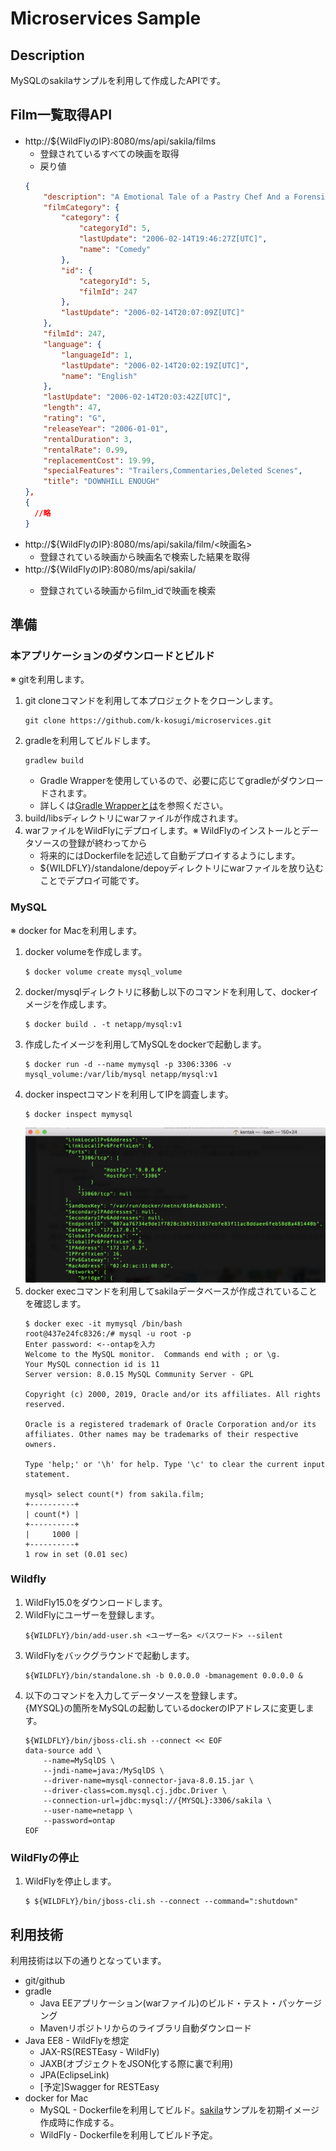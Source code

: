 # Microservices Sample

## Description
MySQLのsakilaサンプルを利用して作成したAPIです。

## Film一覧取得API
* http://${WildFlyのIP}:8080/ms/api/sakila/films
    * 登録されているすべての映画を取得
    * 戻り値
    ```json
    {
        "description": "A Emotional Tale of a Pastry Chef And a Forensic Psychologist who must Succumb a Monkey in The Sahara Desert",
        "filmCategory": {
            "category": {
                "categoryId": 5,
                "lastUpdate": "2006-02-14T19:46:27Z[UTC]",
                "name": "Comedy"
            },
            "id": {
                "categoryId": 5,
                "filmId": 247
            },
            "lastUpdate": "2006-02-14T20:07:09Z[UTC]"
        },
        "filmId": 247,
        "language": {
            "languageId": 1,
            "lastUpdate": "2006-02-14T20:02:19Z[UTC]",
            "name": "English"
        },
        "lastUpdate": "2006-02-14T20:03:42Z[UTC]",
        "length": 47,
        "rating": "G",
        "releaseYear": "2006-01-01",
        "rentalDuration": 3,
        "rentalRate": 0.99,
        "replacementCost": 19.99,
        "specialFeatures": "Trailers,Commentaries,Deleted Scenes",
        "title": "DOWNHILL ENOUGH"
    },
    {
      //略
    }
  
    ```
* http://${WildFlyのIP}:8080/ms/api/sakila/film/<映画名>
    * 登録されている映画から映画名で検索した結果を取得
* http://${WildFlyのIP}:8080/ms/api/sakila/<id>
    * 登録されている映画からfilm_idで映画を検索

## 準備
### 本アプリケーションのダウンロードとビルド
※ gitを利用します。
1. git cloneコマンドを利用して本プロジェクトをクローンします。
    ```
    git clone https://github.com/k-kosugi/microservices.git
    ```
1. gradleを利用してビルドします。
    ```
    gradlew build
    ```
    * Gradle Wrapperを使用しているので、必要に応じてgradleがダウンロードされます。
    * 詳しくは[Gradle Wrapperとは](http://gradle.monochromeroad.com/docs/userguide/gradle_wrapper.html)を参照ください。
1. build/libsディレクトリにwarファイルが作成されます。
1. warファイルをWildFlyにデプロイします。※ WildFlyのインストールとデータソースの登録が終わってから
    * 将来的にはDockerfileを記述して自動デプロイするようにします。
    * ${WILDFLY}/standalone/depoyディレクトリにwarファイルを放り込むことでデプロイ可能です。

### MySQL
※ docker for Macを利用します。
1. docker volumeを作成します。
    ```
    $ docker volume create mysql_volume
    ```
1. docker/mysqlディレクトリに移動し以下のコマンドを利用して、dockerイメージを作成します。
    ```
    $ docker build . -t netapp/mysql:v1
    ```
1. 作成したイメージを利用してMySQLをdockerで起動します。
    ```
    $ docker run -d --name mymysql -p 3306:3306 -v mysql_volume:/var/lib/mysql netapp/mysql:v1
    ```
1. docker inspectコマンドを利用してIPを調査します。
    ```
    $ docker inspect mymysql
    ```
    ![](./img/1.png)
1. docker execコマンドを利用してsakilaデータベースが作成されていることを確認します。
    ```
    $ docker exec -it mymysql /bin/bash
    root@437e24fc8326:/# mysql -u root -p
    Enter password: <--ontapを入力
    Welcome to the MySQL monitor.  Commands end with ; or \g.
    Your MySQL connection id is 11
    Server version: 8.0.15 MySQL Community Server - GPL
    
    Copyright (c) 2000, 2019, Oracle and/or its affiliates. All rights reserved.
    
    Oracle is a registered trademark of Oracle Corporation and/or its
    affiliates. Other names may be trademarks of their respective
    owners.
    
    Type 'help;' or '\h' for help. Type '\c' to clear the current input statement.
    
    mysql> select count(*) from sakila.film;
    +----------+
    | count(*) |
    +----------+
    |     1000 |
    +----------+
    1 row in set (0.01 sec)
    ```
### Wildfly
1. WildFly15.0をダウンロードします。
1. WildFlyにユーザーを登録します。
    ```
    ${WILDFLY}/bin/add-user.sh <ユーザー名> <パスワード> --silent
    ```
1. WildFlyをバックグラウンドで起動します。
    ```
    ${WILDFLY}/bin/standalone.sh -b 0.0.0.0 -bmanagement 0.0.0.0 &
    ```
1. 以下のコマンドを入力してデータソースを登録します。<br/>{MYSQL}の箇所をMySQLの起動しているdockerのIPアドレスに変更します。
    ```
    ${WILDFLY}/bin/jboss-cli.sh --connect << EOF
    data-source add \
        --name=MySqlDS \
        --jndi-name=java:/MySqlDS \
        --driver-name=mysql-connector-java-8.0.15.jar \
        --driver-class=com.mysql.cj.jdbc.Driver \
        --connection-url=jdbc:mysql://{MYSQL}:3306/sakila \
        --user-name=netapp \
        --password=ontap
    EOF
    ```
### WildFlyの停止
1. WildFlyを停止します。
    ```
    $ ${WILDFLY}/bin/jboss-cli.sh --connect --command=":shutdown"
    ```
  
## 利用技術
利用技術は以下の通りとなっています。

- git/github
- gradle
    - Java EEアプリケーション(warファイル)のビルド・テスト・パッケージング
    - Mavenリポジトリからのライブラリ自動ダウンロード
- Java EE8 - WildFlyを想定
    - JAX-RS(RESTEasy - WildFly)
    - JAXB(オブジェクトをJSON化する際に裏で利用)
    - JPA(EclipseLink)
    - [予定]Swagger for RESTEasy
- docker for Mac
    - MySQL - Dockerfileを利用してビルド。[sakila](https://dev.mysql.com/doc/sakila/en/)サンプルを初期イメージ作成時に作成する。
    - WildFly - Dockerfileを利用してビルド予定。